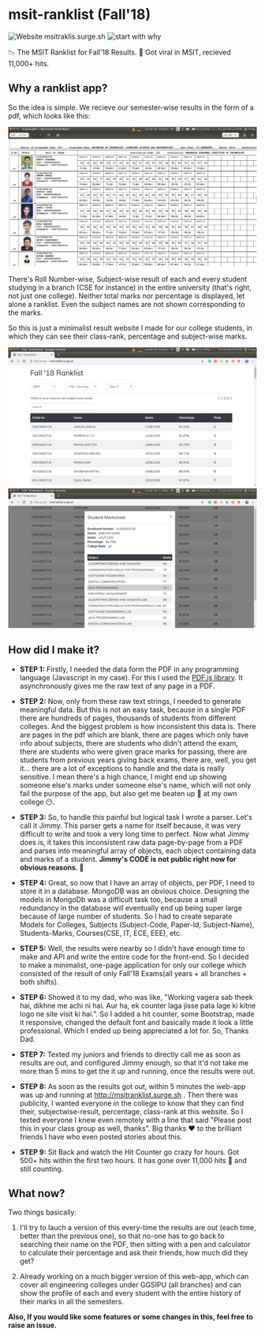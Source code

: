 # msit-ranklist (Fall'18)

![Website msitraklis.surge.sh](https://img.shields.io/website-up-down-green-red/https/msitranklist.surge.sh.svg)
![start with why](https://img.shields.io/badge/start%20with-why%3F-brightgreen.svg?style=flat)

📉 The MSIT Ranklist for Fall'18 Results. 🎉 Got viral in MSIT, recieved 11,000+ hits.


## Why a ranklist app?
So the idea is simple. We recieve our semester-wise results in the form of a pdf, which looks like this:

![PDF Screenshot](./screenshots/result-pdf.png)


There's Roll Number-wise, Subject-wise result of each and every student studying in a branch (CSE for instance) in the entire university (that's right, not just one college). Neither total marks nor percentage is displayed, let alone a ranklist. Even the subject names are not shown corresponding to the marks.


So this is just a minimalist result website I made for our college students, in which they can see their class-rank, percentage and subject-wise marks.

![MSIT Ranklist](./screenshots/msit-ranklist.png)
![MSIT Ranklist Subject-wise](./screenshots/msit-ranklist-subjects.png)


## How did I make it?

- **STEP 1:** Firstly, I needed the data form the PDF in any programming language (Javascript in my case). For this I used the [PDF.js library](https://mozilla.github.io/pdf.js/). It asynchronously gives me the raw text of any page in a PDF.

- **STEP 2:** Now, only from these raw text strings, I needed to generate meaningful data. But this is not an easy task, because in a single PDF there are hundreds of pages, thousands of students from different colleges. And the biggest problem is how inconsistent this data is. There are pages in the pdf which are blank, there are pages which only have info about subjects, there are students who didn't attend the exam, there are students who were given grace marks for passing, there are students from previous years giving back exams, there are, well, you get it... there are a lot of exceptions to handle and the data is really sensitive. I mean there's a high chance, I might end up showing someone else's marks under someone else's name, which will not only fail the purpose of the app, but also get me beaten up 👊 at my own college 😶.

- **STEP 3:** So, to handle this painful but logical task I wrote a parser. Let's call it Jimmy. This parser gets a name for itself because, it was very difficult to write and took a very long time to perfect. Now what Jimmy does is, it takes this inconsistent raw data page-by-page from a PDF and parses into meaningful array of objects, each object containing data and marks of a student. **Jimmy's CODE is not public right now for obvious reasons. 🙊**

- **STEP 4:** Great, so now that I have an array of objects, per PDF, I need to store it in a database. MongoDB was an obvious choice. Designing the models in MongoDb was a difficult task too, because a small redundancy in the database will eventually end up being super large because of large number of students. So I had to create separate Models for Colleges, Subjects (Subject-Code, Paper-Id, Subject-Name), Students-Marks, Courses(CSE, IT, ECE, EEE), etc.

- **STEP 5:** Well, the results were nearby so I didn't have enough time to make and API and write the entire code for the front-end. So I decided to make a minimalist, one-page application for only our college which consisted of the result of only Fall'18 Exams(all years + all branches + both shifts). 

- **STEP 6:** Showed it to my dad, who was like, "Working vagera sab theek hai, dikhne me achi ni hai. Aur ha, ek counter laga jisse pata lage ki kitne logo ne site visit ki hai.". So I added a hit counter, some Bootstrap, made it responsive, changed the default font and basically made it look a little professional. Which I ended up being appreciated a lot for. So, Thanks Dad.

- **STEP 7:** Texted my juniors and friends to directly call me as soon as results are out, and configured Jimmy enough, so that it'd not take me more than 5 mins to get the it up and running, once the results were out.

- **STEP 8:** As soon as the results got out, within 5 minutes the web-app was up and running at http://msitranklist.surge.sh . Then there was publicity, I wanted everyone in the college to know that they can find their, subjectwise-result, percentage, class-rank at this website. So I texted everyone I knew even remotely with a line that said "Please post this in your class group as well, thanks". Big thanks ❤️ to the brilliant friends I have who even posted stories about this.

- **STEP 9:** Sit Back and watch the Hit Counter go crazy for hours. Got 500+ hits within the first two hours. It has gone over 11,000 hits 🎉 and still counting. 

## What now?

Two things basically:

1. I'll try to lauch a version of this every-time the results are out (each time, better than the previous one), so that no-one has to go back to searching their name on the PDF, then sitting with a pen and calculator to calculate their percentage and ask their friends, how much did they get?
   
2. Already working on a much bigger version of this web-app, which can cover all engineering colleges under GGSIPU (all branches) and can show the profile of each and every student with the entire history of their marks in all the semesters.

**Also, If you would like some features or some changes in this, feel free to raise an issue.**
